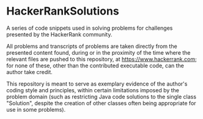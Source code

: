 # HackerRankSolutions
A series of code snippets used in solving problems for challenges presented by the HackerRank community.

All problems and transcripts of problems are taken directly from the presented content found, during or in the proximity of the time where the relevant files are pushed to this repository, at https://www.hackerrank.com; for none of these, other than the contributed executable code, can the author take credit.

This repository is meant to serve as exemplary evidence of the author's coding style and principles, within certain limitations imposed by the problem domain (such as restricting Java code solutions to the single class "Solution", despite the creation of other classes often being appropriate for use in some problems).
